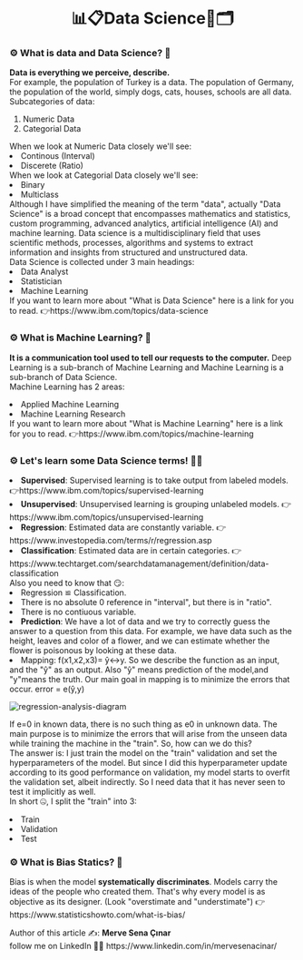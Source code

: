 <h1 align="center" >📊📋Data Science🧮🗂</h1>

<h3>⚙ What is data and Data Science? 🤔</h3>

<p>
  <strong>Data is everything we perceive, describe. </strong> <br>
For example, the population of Turkey is a data. The population of Germany, the population of the world, simply dogs, cats, houses, schools are all data.<br>
Subcategories of data:
  <ol>
    <li>Numeric Data</li>
    <li>Categorial Data</li>
  </ol>
  When we look at Numeric Data closely we'll see:
   <li>Continous (Interval)</li>
    <li>Discerete (Ratio)</li>
  When we look at Categorial Data closely we'll see:
  <li>Binary</li>
    <li>Multiclass</li>
Although I have simplified the meaning of the term "data", actually "Data Science" is a broad concept that encompasses mathematics and statistics, custom programming, advanced analytics, artificial intelligence (AI) and machine learning. Data science is a multidisciplinary field that uses scientific methods, processes, algorithms and systems to extract information and insights from structured and unstructured data. <br>
Data Science is collected under 3 main headings: 
  <li>Data Analyst</li>
   <li>Statistician</li> 
    <li>Machine Learning</li>  
  If you want to learn more about "What is Data Science" here is a link for you to read. 👉https://www.ibm.com/topics/data-science
  </p>
  
<h3>⚙ What is Machine Learning? 🤔</h3>

<p>
  <strong> It is a communication tool used to tell our requests to the computer.</strong> Deep Learning is a sub-branch of Machine Learning and Machine Learning is a sub-branch of Data Science.<br>
  Machine Learning has 2 areas:
  <li>Applied Machine Learning</li>
   <li>Machine Learning Research</li>
 If you want to learn more about "What is Machine Learning" here is a link for you to read. 👉https://www.ibm.com/topics/machine-learning
  </p>

<h3>⚙ Let's learn some Data Science terms! 🦾🤖</h3>

<p>
  <li><strong>Supervised</strong>: Supervised learning is to take output from labeled models. 👉https://www.ibm.com/topics/supervised-learning</li> 
  <li><strong>Unsupervised</strong>: Unsupervised learning is grouping unlabeled models. 👉https://www.ibm.com/topics/unsupervised-learning</li>
  <li><strong>Regression</strong>: Estimated data are constantly variable. 👉https://www.investopedia.com/terms/r/regression.asp </li>
  <li><strong>Classification</strong>: Estimated data are in certain categories. 👉https://www.techtarget.com/searchdatamanagement/definition/data-classification</li> 
  Also you need to know that 😏:
  <li>Regression ≌ Classification.</li>
  <li>There is no absolute 0 reference in "interval", but there is in "ratio".</li>
  <li>There is no  contiuous variable.</li>
  <li><strong>Prediction</strong>: We have a lot of data and we try to correctly guess the answer to a question from this data. For example, we have data such as the height, leaves and color of a flower, and we can estimate whether the flower is poisonous by looking at these data.
  <li>Mapping: f(x1,x2,x3)= ŷ↔y. So we describe the function as an input, and the "ŷ" as an output. Also "ŷ" means prediction of the model,and "y"means the truth. Our main goal in mapping is to minimize the errors that occur. error = e(ŷ,y) </li> 
  
  ![regression-analysis-diagram](https://user-images.githubusercontent.com/108677888/222978636-2f2dd0cd-d5b5-418e-89f4-8fc0a3b9f241.svg) <br>

 If e=0 in known data, there is no such thing as e0 in unknown data. The main purpose is to minimize the errors that will arise from the unseen data while training the machine in the "train". So, how can we do this?  <br>
 The answer is: I just train the model on the "train" validation and set the hyperparameters of the model. But since I did this hyperparameter update according to its good performance on validation, my model starts to overfit the validation set, albeit indirectly. So I need data that it has never seen to test it implicitly as well. <br>
In short 🤐, I split the "train" into 3:
  <li>Train</li>
  <li>Validation</li>
  <li>Test</li>
  
</p>

<h3>⚙ What is Bias Statics? 🤔</h3>
<p>
  Bias is when the model <strong>systematically discriminates</strong>. Models carry the ideas of the people who created them. That's why every model is as objective as its designer. (Look "overstimate and "understimate") 👉https://www.statisticshowto.com/what-is-bias/
</p>

<p>Author of this article ✍: <strong> Merve Sena Çınar </strong> <br>
follow me on LinkedIn 💁‍♀️ https://www.linkedin.com/in/mervesenacinar/ 
</p>

  



